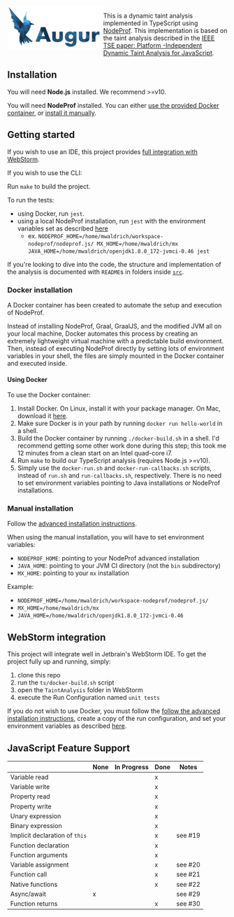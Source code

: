 <img src="./augur.png" align="left" height="100">

This is a dynamic taint analysis implemented in TypeScript using
[NodeProf](https://github.com/Haiyang-Sun/nodeprof.js). This implementation
 is based on the taint analysis described in the [IEEE TSE paper: Platform
 -Independent Dynamic Taint Analysis for JavaScript](https://ieeexplore.ieee.org/document/8511058).

## Installation

You will need **Node.js** installed. We recommend >=v10.

You will need **NodeProf** installed. You can either [use the provided Docker
container](#docker-installation), or [install it manually](#manual-installation).

## Getting started

If you wish to use an IDE, this project provides [full integration with WebStorm](#webstorm-integration).

If you wish to use the CLI:

Run `make` to build the project.

To run the tests:
- using Docker, run `jest`.
- using a local NodeProf installation, run `jest` with the environment variables set as described [here](#manual-installation)
  - ex. `NODEPROF_HOME=/home/mwaldrich/workspace-nodeprof/nodeprof.js/ MX_HOME=/home/mwaldrich/mx JAVA_HOME=/home/mwaldrich/openjdk1.8.0_172-jvmci-0.46 jest`

If you're looking to dive into the code, the structure and implementation of the analysis is documented with `README`s in
folders inside [`src`](./src).

### Docker installation

A Docker container has been created to automate the setup and execution of NodeProf.

Instead of installing NodeProf, Graal, GraalJS, and the modified JVM all on your local machine, Docker automates this process by creating an extremely lightweight virtual machine with a predictable build environment. Then, instead of executing NodeProf directly by setting lots of environment variables in your shell, the files are simply mounted in the Docker container and executed inside.

#### Using Docker

To use the Docker container:

1. Install Docker. On Linux, install it with your package manager. On Mac, download it [here](https://download.docker.com/mac/stable/Docker.dmg).
2. Make sure Docker is in your path by running `docker run hello-world` in a shell.
3. Build the Docker container by running `./docker-build.sh` in a shell. I'd recommend getting some other work done during this step; this took me 12 minutes from a clean start on an Intel quad-core i7.
4. Run `make` to build our TypeScript analysis (requires Node.js >=v10).
5. Simply use the `docker-run.sh` and `docker-run-callbacks.sh` scripts, instead of `run.sh` and `run-callbacks.sh`, respectively. There is no need to set environment variables pointing to Java installations or NodeProf installations.

### Manual installation

Follow the [advanced installation instructions](https://github.com/Haiyang-Sun/nodeprof.js/tree/master/docs/panathon18#advanced-installation---building-nodeprof-and-graalvm-from-source-linux-and-macos).

When using the manual installation, you will have to set environment variables:
- `NODEPROF_HOME`: pointing to your NodeProf advanced installation
- `JAVA_HOME`: pointing to your JVM CI directory (not the `bin` subdirectory)
- `MX_HOME`: pointing to your `mx` installation

Example:
- `NODEPROF_HOME=/home/mwaldrich/workspace-nodeprof/nodeprof.js/`
- `MX_HOME=/home/mwaldrich/mx`
- `JAVA_HOME=/home/mwaldrich/openjdk1.8.0_172-jvmci-0.46`

## WebStorm integration

This project will integrate well in Jetbrain's WebStorm IDE. To get the project
fully up and running, simply:
1. clone this repo
2. run the `ts/docker-build.sh` script
3. open the `TaintAnalysis` folder in WebStorm
4. execute the Run Configuration named `unit tests`

If you do not wish to use Docker, you must follow the [follow the advanced installation instructions](https://github.com/Haiyang-Sun/nodeprof.js/tree/master/docs/panathon18#advanced-installation---building-nodeprof-and-graalvm-from-source-linux-and-macos), create a copy of the run configuration, and set your environment variables as described [here](#manual-installation).

## JavaScript Feature Support
|                                | None | In Progress | Done | Notes   |
|--------------------------------|------|-------------|------|---------|
| Variable read                  |      |             | x    |         |
| Variable write                 |      |             | x    |         |
| Property read                  |      |             | x    |         |
| Property write                 |      |             | x    |         |
| Unary expression               |      |             | x    |         |
| Binary expression              |      |             | x    |         |
| Implicit declaration of `this` |      |             | x    | see #19 |
| Function declaration           |      |             | x    |         |
| Function arguments             |      |             | x    |         |
| Variable assignment            |      |             | x    | see #20 |
| Function call                  |      |             | x    | see #21 |
| Native functions               |      |             | x    | see #22 |
| Async/await                    | x    |             |      | see #29 |
| Function returns               |      |             | x    | see #30 |
